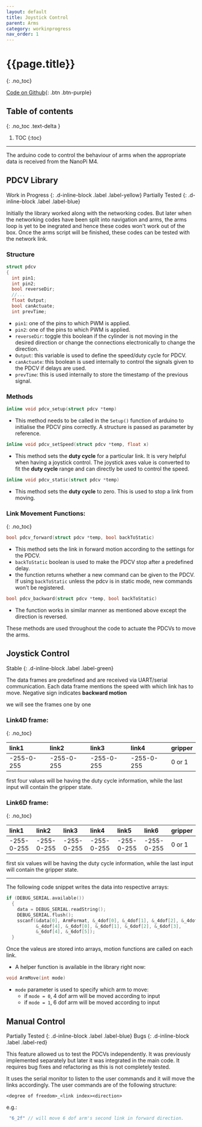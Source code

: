 ```yaml
---
layout: default
title: Joystick Control
parent: Arms
category: workinprogress
nav_order: 1
---
```


# {{page.title}}
{: .no_toc}

[Code on Github](https://github.com/mrgk21/ROV2019/blob/FinalWorkingCodes/FinalCodes/Arms/Arms%20Code/Arms_Joystick_Control/){: .btn .btn-purple}

## Table of contents
{: .no_toc .text-delta }

1. TOC
{:toc}

---

The arduino code to control the behaviour of arms when the appropriate data is received from the NanoPi M4.

## PDCV Library
Work in Progress
{: .d-inline-block .label .label-yellow}
Partially Tested
{: .d-inline-block .label .label-blue}

Initially the library worked along with the networking codes. But later when the networking codes have been split into navigation and arms, the arms loop is yet to be inegrated and hence these codes won't work out of the box. Once the arms script will be finished, these codes can be tested with the network link.

### Structure
```c++
struct pdcv
{
  int pin1;
  int pin2;
  bool reverseDir;
  //...
  float Output;
  bool canActuate;
  int prevTime;
```

+ `pin1`: one of the pins to which PWM is applied.
+ `pin2`: one of the pins to which PWM is applied.
+ `reverseDir`: toggle this boolean if the cylinder is not moving in the desired direction or change the connections electronically to change the direction.
+ `Output`: this variable is used to define the speed/duty cycle for PDCV.
+ `canActuate`: this boolean is used internally to control the signals given to the PDCV if delays are used.
+ `prevTime`: this is used internally to store the timestamp of the previous signal.

### Methods
```c++
inline void pdcv_setup(struct pdcv *temp)
```
+ This method needs to be called in the `Setup()` function of arduino to initialise the PDCV pins correctly. A structure is passed as parameter by reference.

```c++
inline void pdcv_setSpeed(struct pdcv *temp, float x)
```
+ This method sets the **duty cycle** for a particular link. It is very helpful when having a joystick control. The joystick axes value is converted to fit the **duty cycle** range and can directly be used to control the speed.


```c++
inline void pdcv_static(struct pdcv *temp)
```
+ This method sets the **duty cycle** to zero. This is used to stop a link from moving.

### Link Movement Functions:
{: .no_toc}
```c++
bool pdcv_forward(struct pdcv *temp, bool backToStatic)
```
+ This method sets the link in forward motion according to the settings for the PDCV.
+ `backToStatic` boolean is used to make the PDCV stop after a predefined delay.
+ the function returns whether a new command can be given to the PDCV. If using `backToStatic` unless the pdcv is in static mode, new commands won't be registered.


```c++
bool pdcv_backward(struct pdcv *temp, bool backToStatic)
```
+ The function works in similar manner as mentioned above except the direction is reversed.


These methods are used throughout the code to actuate the PDCVs to move the arms.


## Joystick Control
Stable
{: .d-inline-block .label .label-green}

The data frames are predefined and are received via UART/serial communication. Each data frame mentions the speed with which link has to move. Negative sign indicates **backward motion**

we will see the frames one by one
### Link4D frame:
{: .no_toc}

| link1      | link2      | link3      | link4      | gripper    |
|:-----------|:-----------|:-----------|:-----------|:-----------|
| -255-0-255 | -255-0-255 | -255-0-255 | -255-0-255 | 0 or 1     |

first four values will be having the duty cycle information, while the last input will contain the gripper state.

### Link6D frame:
{: .no_toc}

| link1      | link2      | link3      | link4      | link5      | link6      | gripper    |
|:-----------|:-----------|:-----------|:-----------|:-----------|:-----------|:-----------|
| -255-0-255 | -255-0-255 | -255-0-255 | -255-0-255 | -255-0-255 | -255-0-255 | 0 or 1     |

first six values will be having the duty cycle information, while the last input will contain the gripper state.

---

The following code snippet writes the data into respective arrays:
```c
if (DEBUG_SERIAL.available())
  {
    data = DEBUG_SERIAL.readString();
    DEBUG_SERIAL.flush();
    sscanf(&data[0], ArmFormat, &_4dof[0], &_4dof[1], &_4dof[2], &_4dof[3],
           &_4dof[4], &_6dof[0], &_6dof[1], &_6dof[2], &_6dof[3],
           &_6dof[4], &_6dof[5]);
  }
```
Once the valeus are stored into arrays, motion functions are called on each link.

+ A helper function is available in the library right now:
```c
void ArmMove(int mode)
```
+ `mode` parameter is used to specify which arm to move:
    - if `mode = 0`, 4 dof arm will be moved according to input
    - if `mode = 1`, 6 dof arm will be moved according to input


## Manual Control
Partially Tested
{: .d-inline-block .label .label-blue}
Bugs
{: .d-inline-block .label .label-red}

This feature allowed us to test the PDCVs independently. It was previously implemented separately but later it was integrated in the main code. It requires <span class="text-red-200">bug fixes and refactoring as this is not completely tested.</span>

It uses the serial monitor to listen to the user commands and it will move the links accordingly. The user commands are of the following structure:
```
<degree of freedom>_<link index><direction>
```
e.g.:
```c
 "6_2f" // will move 6 dof arm's second link in forward direction.
```
